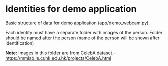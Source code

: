 # Identities for demo application

Basic structure of data for demo application (app/demo_webcam.py).

Each identity must have a separate folder with images of the person. Folder should be named after the person (name of the person will be shown after identification)

**Note:** Images in this folder are from CelebA dataset - https://mmlab.ie.cuhk.edu.hk/projects/CelebA.html